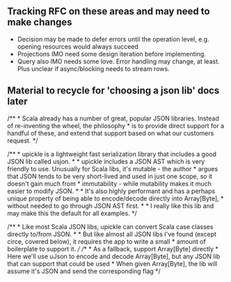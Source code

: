 ## Tracking RFC on these areas and may need to make changes
- Decision may be made to defer errors until the operation level, e.g. opening resources would always succeed
- Projections IMO need some design iteration before implementing.
- Query also IMO needs some love.  Error handling may change, at least.  Plus unclear if async/blocking needs to stream rows.

## Material to recycle for 'choosing a json lib' docs later

  /**
    * Scala already has a number of great, popular JSON libraries.  Instead of re-inventing the wheel, the philosophy
    * is to provide direct support for a handful of these, and extend that support based on what our customers request.
    */

  /**
    * upickle is a lightweight fast serialization library that includes a good JSON lib called usjon.
    *
    * upickle includes a JSON AST which is very friendly to use.  Unusually for Scala libs, it's mutable - the author
    * argues that JSON tends to be very short-lived and used in just one scope, so it doesn't gain much from
    * immutability - while mutability makes it much easier to modify JSON.
    *
    * It's also highly performant and has a perhaps unique property of being able to encode/decode directly into Array[Byte],
    * without needed to go through JSON AST first.
    *
    * I really like this lib and may make this the default for all examples.
    */

  /**
    * Like most Scala JSON libs, upickle can convert Scala case classes directly to/from JSON.
    *
    * But like almost all JSON libs I've found (except circe, covered below), it requires the app to write a small
    * amount of boilerplate to support it.
    */
  /**
    * As a fallback, support Array[Byte] directly
    * Here we'll use uJson to encode and decode Array[Byte], but any JSON lib that can support that could be used
    * When given Array[Byte], the lib will assume it's JSON and send the corresponding flag
    */


